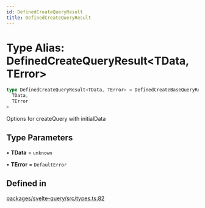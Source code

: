 ```yaml
---
id: DefinedCreateQueryResult
title: DefinedCreateQueryResult
---
```


# Type Alias: DefinedCreateQueryResult\<TData, TError\>

```ts
type DefinedCreateQueryResult<TData, TError> = DefinedCreateBaseQueryResult<
  TData,
  TError
>
```

Options for createQuery with initialData

## Type Parameters

• **TData** = `unknown`

• **TError** = `DefaultError`

## Defined in

[packages/svelte-query/src/types.ts:82](https://github.com/TanStack/query/blob/main/packages/svelte-query/src/types.ts#L82)
